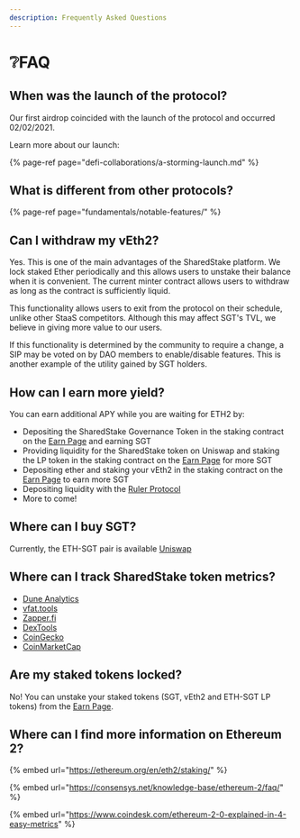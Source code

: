 ```yaml
---
description: Frequently Asked Questions
---
```


# ❔FAQ

## When was the launch of the protocol?

Our first airdrop coincided with the launch of the protocol and occurred 02/02/2021.

Learn more about our launch: 

{% page-ref page="defi-collaborations/a-storming-launch.md" %}

## What is different from other protocols?

{% page-ref page="fundamentals/notable-features/" %}

## Can I withdraw my vEth2?

Yes. This is one of the main advantages of the SharedStake platform. We lock staked Ether periodically and this allows users to unstake their balance when it is convenient. The current minter contract allows users to withdraw as long as the contract is sufficiently liquid.

This functionality allows users to exit from the protocol on their schedule, unlike other StaaS competitors. Although this may affect SGT's TVL, we believe in giving more value to our users. 

If this functionality is determined by the community to require a change, a SIP may be voted on by DAO members to enable/disable features. This is another example of the utility gained by SGT holders.

## How can I earn more yield? 

You can earn additional APY while you are waiting for ETH2 by:

* Depositing the SharedStake Governance Token in the staking contract on the [Earn Page](https://www.sharedstake.org/earn) and earning SGT
* Providing liquidity for the SharedStake token on Uniswap and staking the LP token in the staking contract on the [Earn Page](https://www.sharedstake.org/earn) for more SGT
* Depositing ether and staking your vEth2 in the staking contract on the [Earn Page](https://www.sharedstake.org/earn) to earn more SGT
* Depositing liquidity with the [Ruler Protocol](https://link.medium.com/RZA5gjmvYeb%20)
* More to come!

## Where can I buy SGT?

Currently, the ETH-SGT pair is available [Uniswap](https://app.uniswap.org/#/swap?inputCurrency=ETH&outputCurrency=0x84810bcf08744d5862b8181f12d17bfd57d3b078)

## Where can I track SharedStake token metrics?

* [Dune Analytics](https://duneanalytics.com/sushi2000/shared-stake-metrics)
* [vfat.tools](https://vfat.tools/sgt/)
* [Zapper.fi](https://zapper.fi/)
* [DexTools](https://www.dextools.io/app/uniswap/pair-explorer/0x3d07f6e1627da96b8836190de64c1aed70e3fc55)
* [CoinGecko](https://www.coingecko.com/en/coins/sharedstake-governance-token)
* [CoinMarketCap](https://coinmarketcap.com/currencies/sharedstake/)

## Are my staked tokens locked?

No! You can unstake your staked tokens \(SGT, vEth2 and ETH-SGT LP tokens\) from the [Earn Page](https://www.sharedstake.org/earn).

## Where can I find more information on Ethereum 2?

{% embed url="https://ethereum.org/en/eth2/staking/" %}



{% embed url="https://consensys.net/knowledge-base/ethereum-2/faq/" %}



{% embed url="https://www.coindesk.com/ethereum-2-0-explained-in-4-easy-metrics" %}

